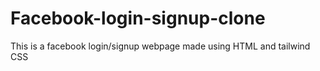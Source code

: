 # Facebook-login-signup-clone
This is a facebook login/signup webpage made using HTML and tailwind CSS
